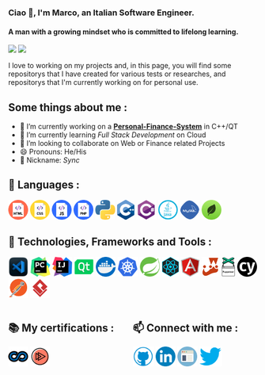 ### Ciao 👋, I'm Marco, an Italian Software Engineer.
#### A man with a growing mindset who is committed to lifelong learning.

<img  width="50%" src="https://github-readme-stats.vercel.app/api?username=syncoGitHub&show_icons=true&theme=radical">
<img  width="42%"  src="https://github-readme-stats.vercel.app/api/top-langs/?username=syncoGitHub&layout=compact" /> 


I love to working on my projects and, in this page, you will find some repositorys that I have created for various tests or researches, and repositorys that I'm currently working on for personal use.

## Some things about me :

- 🔭 I’m currently working on a **[Personal-Finance-System](https://github.com/syncoGitHub/PersonalFinanceSystem)** in C++/QT 
- 🌱 I’m currently learning *Full Stack Development* on Cloud
- 👯 I’m looking to collaborate on Web or Finance related Projects 
- 😄 Pronouns: He/His 
- 🌟 Nickname: *Sync*

## 📝 Languages :
<p align="left"> 
     <img src="imgs/html.png" title="HTML" alt="html" height='40'>
     <img src="imgs/css.png" title="CSS" alt="css" height='40'>
     <img src="imgs/js.png" title="JavaScript" alt="js" height='40'>
     <img src="imgs/php.png" title="PHP" alt="PHP" height='40'>
     <img src="imgs/python.png" title="Python" alt="python" height='40'>
     <img src="imgs/c++.png" title="C++" alt="c++" height='40'>
     <img src="imgs/csharp.png" title="C#" alt="c#" height='40'>
     <img src="imgs/java.png" title="Java" alt="java" height='40'>
     <img src="imgs/mysql.png" title="MySQL" alt="mysql" height='40'>
     <img src="imgs/mongodb.png" title="MongoDB" alt="mongodb" height='40'>
</p>

## 🚀 Technologies, Frameworks and Tools :
<p align="left"> 
     <img src="imgs/vscode.png" title="VSCode" alt="vscode" height='40'>
     <img src="imgs/pycharm.png" title="PyCharm" alt="pycharm" height='40'>     
     <img src="imgs/intellij.png" title="IntelliJ" alt="intellij" height='40'>
     <img src="imgs/qt.png" title="Qt Creator" alt="qt" height='40'>
     <img src="imgs/docker.png" title="Docker" alt="docker" height='40'>
     <img src="imgs/kubernetes.png" title="Kubernetes" alt="kubernetes" height='40'>
     <img src="imgs/spring.png" title="Spring" alt="spring" height='40'>
     <img src="imgs/react.png" title="React" alt="react" height='40'>
     <img src="imgs/angular.png" title="Angular" alt="angular" height='40'>
     <img src="imgs/jest-logo.png" title="Jest" alt="jest" height='40'>
     <img src="imgs/puppeteer.png" title="Puppetter" alt="puppetter" height='40'>
     <img src="imgs/cypress.png" title="Cypress" alt="cypress" height='40'>
     <img src="imgs/postman.png" title="Postman" alt="postman" height='40'>
     <img src="imgs/visualparadigma.png" title="Visual Paradigma" alt="visualparadigma" height='40'>

</p>
<div>
     <div style="width: 50%; float:left">
          <h2>📚 My certifications : </h2>
          <p align="left">
               <a href="https://www.coursera.org/user/88412174b050f96c81c843fad6dbd3b1"> <img src="imgs/coursera.png" title="Coursera" alt="coursera" height='40'></a> 
               <a href=https://app.pluralsight.com/profile/marco-nardi><img src="imgs/pluralsight.png" title="Pluralsight" alt="pluralsight" height='40'></a>
          </p>
     </div>
     <div style="width: 50%; float:right">
          <h2>📫 Connect with me : </h2>
          <p align="left">
               <a href="https://github.com/syncoGitHub"><img src='imgs/github.png' title="GitHub" alt='github' height='40'></a>
               <a href="https://www.linkedin.com/in/nardisync/?locale=en_US"> <img src='imgs/linkedin.png' title="LinkedIn" alt='linkedin' height='40'></a>
               <a href="https://syncogithub.github.io/"><img src='imgs/webpage.png' title="My Personal Website" alt='website' height='40'></a>
               <a href="https://twitter.com/@nardisync"> <img src='imgs/twitter.png' title="Twitter" alt='twitter' height='40'></a>
          </p>
     </div>
</div>





  
